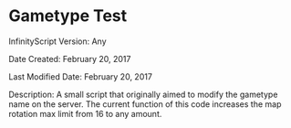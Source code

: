 # Gametype Test

InfinityScript Version: Any

Date Created: February 20, 2017

Last Modified Date: February 20, 2017

Description:
A small script that originally aimed to modify the gametype name on the server. The current function of this code increases the map rotation max limit from 16 to any amount.

